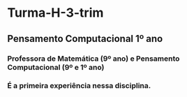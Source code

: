 # Turma-H-3-trim
## Pensamento Computacional 1º ano
### Professora de Matemática (9º ano) e Pensamento Computacional (9º e 1º ano)
### É a primeira experiência nessa disciplina.

